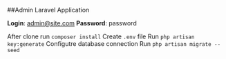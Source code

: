 ##Admin Laravel Application

**Login**: admin@site.com
**Password**: password

After clone run `composer install`
Create `.env` file
Run `php artisan key:generate`
Configutre database connection
Run `php artisan migrate --seed`
